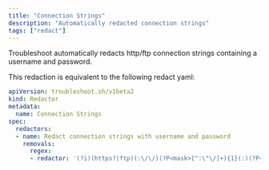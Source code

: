 ```yaml
---
title: "Connection Strings"
description: "Automatically redacted connection strings"
tags: ["redact"]
---
```



Troubleshoot automatically redacts http/ftp connection strings containing a username and password.

This redaction is equivalent to the following redact yaml:

```yaml
apiVersion: troubleshoot.sh/v1beta2
kind: Redactor
metadata:
  name: Connection Strings
spec:
  redactors:
  - name: Redact connection strings with username and password
    removals:
      regex:
      - redactor: '(?i)(https?|ftp)(:\/\/)(?P<mask>[^:\"\/]+){1}(:)(?P<mask>[^@\"\/]+){1}(?P<host>@[^:\/\s\"]+){1}(?P<port>:[\d]+)?'
```

